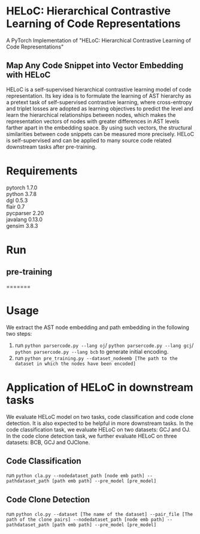 # HELoC: Hierarchical Contrastive Learning of Code Representations
A PyTorch Implementation of "HELoC: Hierarchical Contrastive Learning of Code Representations"
## Map Any Code Snippet into Vector Embedding with HELoC
HELoC is a self-supervised hierarchical contrastive learning model of code representation. Its key idea is to  formulate the learning of AST hierarchy as a pretext task of self-supervised contrastive learning, where cross-entropy and triplet losses are adopted as learning objectives to predict the level and learn the hierarchical relationships between nodes, which makes the representation vectors of nodes with greater differences in AST levels farther apart in the embedding space. By using such vectors, the structural similarities between code snippets can be measured more precisely. HELoC is self-supervised and can be applied to many source code related downstream tasks after pre-training. 
# Requirements <br />
pytorch 1.7.0 <br />
python 3.7.8 <br />
dgl 0.5.3 <br />
flair 0.7 <br />
pycparser 2.20 <br />
javalang 0.13.0 <br />
gensim 3.8.3 <br />
# Run <br />
## pre-training 
=======
# Usage
We extract the AST node embedding and path embedding in the following two steps:
1. run ```python parsercode.py --lang oj```/ ```python parsercode.py --lang gcj```/ ```python parsercode.py --lang bcb``` to generate initial encoding.
2. run ```python pre_training.py --dataset_nodeemb [The path to the dataset in which the nodes have been encoded]```
# Application of HELoC in downstream tasks
We evaluate HELoC model on two tasks, code classification and code clone detection. It is also expected to be helpful in more downstream tasks.
In the code classification task, we evaluate HELoC on two datasets: GCJ and OJ. In the code clone detection task, we further evaluate HELoC on three datasets: BCB, GCJ and OJClone. 
## Code Classification <br /> 
run ```python cla.py --nodedataset_path [node emb path] --pathdataset_path [path emb path] --pre_model [pre_model]```
## Code Clone Detection <br />
run ```python clo.py --dataset [The name of the dataset] --pair_file [The path of the clone pairs] --nodedataset_path [node emb path] --pathdataset_path [path emb path] --pre_model [pre_model]```
